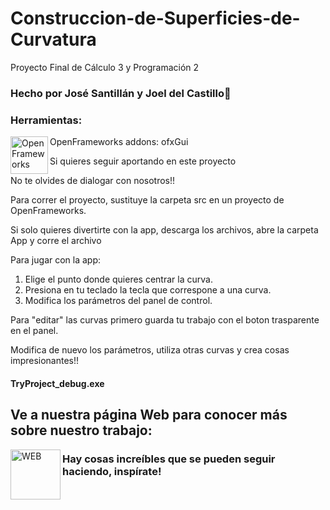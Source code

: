 # Construccion-de-Superficies-de-Curvatura
Proyecto Final de Cálculo 3 y Programación 2

### Hecho por José Santillán y Joel del Castillo👋

### Herramientas:

<img align="left" alt="OpenFrameworks" width="60px" src="https://avatars2.githubusercontent.com/u/142866?s=280&v=4" />
OpenFrameworks
addons: ofxGui

Si quieres seguir aportando en este proyecto

No te olvides de dialogar con nosotros!!

Para correr el proyecto, sustituye la carpeta src en un proyecto de OpenFrameworks.


Si solo quieres divertirte con la app, descarga los archivos, abre la carpeta App y corre el archivo

Para jugar con la app:
1. Elige el punto donde quieres centrar la curva.
2. Presiona en tu teclado la tecla que correspone a una curva.
3. Modifica los parámetros del panel de control.

Para "editar" las curvas primero guarda tu trabajo con el boton trasparente en el panel.

Modifica de nuevo los parámetros, utiliza otras curvas y crea cosas impresionantes!!

#### TryProject_debug.exe

## Ve a nuestra página Web para conocer más sobre nuestro trabajo:

[<img align="left" alt="WEB" width="80px" src="https://icons-for-free.com/iconfiles/png/512/global+globe+international+language+travel+world+icon-1320196706358094912.png" />][linkedin]

### Hay cosas increíbles que se pueden seguir haciendo, inspírate!




[linkedin]: https://www.linkedin.com/in/joel-del-castillo-401847183/
